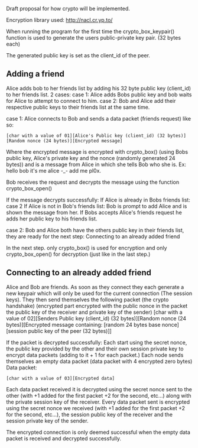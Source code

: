 Draft proposal for how crypto will be implemented.


Encryption library used: http://nacl.cr.yp.to/


When running the program for the first time the crypto_box_keypair() function is used to 
generate the users public-private key pair. (32 bytes each)

The generated public key is set as the client_id of the peer.

Adding a friend
---------------

Alice adds bob to her friends list by adding his 32 byte public key (client_id) to her friends list.
2 cases:
case 1: Alice adds Bobs public key and bob waits for Alice to attempt to connect to him.
case 2: Bob and Alice add their respective public keys to their friends list at the same time.
    
case 1:
Alice connects to Bob and sends a data packet (friends request) like so:
```
[char with a value of 01][Alice's Public key (client_id) (32 bytes)][Random nonce (24 bytes)][Encrypted message]
```

Where the encrypted message is encrypted with crypto_box() (using Bobs public key, Alice's private key and the nonce (randomly generated 24 bytes)) and is a message from Alice in which she tells Bob who she is.
Ex: hello bob it's me alice -_- add me pl0x.
        
Bob receives the request and decrypts the message using the function crypto_box_open()
        
If the message decrypts successfully: 
If Alice is already in Bobs friends list: case 2
If Alice is not in Bob's friends list: Bob is prompt to add Alice and is shown the message from her.
If Bobs accepts Alice's friends request he adds her public key to his friends list.

case 2:
Bob and Alice both have the others public key in their friends list, they are ready for the next step: Connecting to an already added friend
        

In the next step.
only crypto_box() is used for encryption and only crypto_box_open() for decryption (just like in the last step.)


Connecting to an already added friend
-------------------------------------

Alice and Bob are friends.
As soon as they connect they each generate a new keypair which will only be used for the current connection (The session keys).
They then send themselves the following packet (the crypto handshake) (encrypted part encrypted with the public nonce in the packet
the public key of the receiver and private key of the sender)
[char with a value of 02][Senders Public key (client_id) (32 bytes)][Random nonce (24 bytes)][Encrypted message containing: [random 24 bytes base nonce][session public key of the peer (32 bytes)]]
    
If the packet is decrypted successfully:
Each start using the secret nonce, the public key provided by the other and their own session private key to encrypt data packets (adding to it + 1 for each packet.)
Each node sends themselves an empty data packet (data packet with 4 encrypted zero bytes)
Data packet:
````
[char with a value of 03][Encrypted data]
````
Each data packet received it is decrypted using the secret nonce sent to the other (with +1 added for the first packet +2 for the second, etc...) along with the private session key of the receiver.
Every data packet sent is encrypted using the secret nonce we received (with +1 added for the first packet +2 for the second, etc...), the session public key of the receiver and the session private key of the sender.
    
The encrypted connection is only deemed successful when the empty data packet is received and decrypted successfully.
